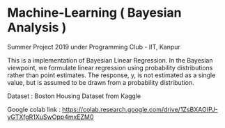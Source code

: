 # Machine-Learning ( Bayesian Analysis )
Summer Project 2019 under Programming Club - IIT, Kanpur

This is a implementation of Bayesian Linear Regression.
In the Bayesian viewpoint, we formulate linear regression using probability distributions rather than point estimates. 
The response, y, is not estimated as a single value, but is assumed to be drawn from a probability distribution.

Dataset : Boston Housing Dataset from Kaggle

Google colab link : https://colab.research.google.com/drive/1ZsBXAOIPJ-yGTXfgR1XuSwOpp4mxEZM0
